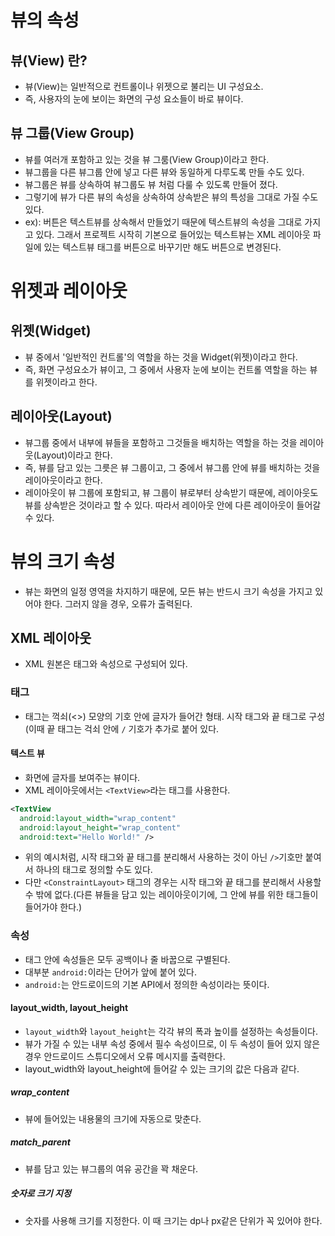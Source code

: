 # 뷰의 속성

## 뷰(View) 란?

* 뷰(View)는 일반적으로 컨트롤이나 위젯으로 불리는 UI 구성요소.
* 즉, 사용자의 눈에 보이는 화면의 구성 요소들이 바로 뷰이다.
## 뷰 그룹(View Group)

* 뷰를 여러개 포함하고 있는 것을 뷰 그룸(View Group)이라고 한다.
* 뷰그룹을 다른 뷰그룹 안에 넣고 다른 뷰와 동일하게 다루도록 만들 수도 있다.
* 뷰그룹은 뷰를 상속하여 뷰그룹도 뷰 처럼 다룰 수 있도록 만들어 졌다.
* 그렇기에 뷰가 다른 뷰의 속성을 상속하여 상속받은 뷰의 특성을 그대로 가질 수도 있다.
* ex): 버튼은 텍스트뷰를 상속해서 만들었기 때문에 텍스트뷰의 속성을 그대로 가지고 있다. 그래서 프로젝트 시작히 기본으로 들어있는 텍스트뷰는 XML 레이아웃 파일에 있는 텍스트뷰 태그를 버튼으로 바꾸기만 해도 버튼으로 변경된다.

# 위젯과 레이아웃

## 위젯(Widget)

* 뷰 중에서 '일반적인 컨트롤'의 역할을 하는 것을 Widget(위젯)이라고 한다.
* 즉, 화면 구성요소가 뷰이고, 그 중에서 사용자 눈에 보이는 컨트롤 역할을 하는 뷰를 위젯이라고 한다.

## 레이아웃(Layout)

* 뷰그룹 중에서 내부에 뷰들을 포함하고 그것들을 배치하는 역할을 하는 것을 레이아웃(Layout)이라고 한다.
* 즉, 뷰를 담고 있는 그릇은 뷰 그룹이고, 그 중에서 뷰그룹 안에 뷰를 배치하는 것을 레이아웃이라고 한다.
* 레이아웃이 뷰 그룹에 포함되고, 뷰 그룹이 뷰로부터 상속받기 때문에, 레이아웃도 뷰를 상속받은 것이라고 할 수 있다. 따라서 레이아웃 안에 다른 레이아웃이 들어갈 수 있다.

# 뷰의 크기 속성

* 뷰는 화면의 일정 영역을 차지하기 때문에, 모든 뷰는 반드시 크기 속성을 가지고 있어야 한다. 그러지 않을 경우, 오류가 출력된다.

## XML 레이아웃

* XML 원본은 태그와 속성으로 구성되어 있다. 

### 태그

* 태그는 꺽쇠(<>) 모양의 기호 안에 글자가 들어간 형태. 시작 태그와 끝 태그로 구성(이때 끝 태그는 걱쇠 안에 ```/``` 기호가 추가로 붙어 있다.

#### 텍스트 뷰

* 화면에 글자를 보여주는 뷰이다.
* XML 레이아웃에서는 ```<TextView>```라는 태그를 사용한다.

```xml
<TextView
  android:layout_width="wrap_content"
  android:layout_height="wrap_content"
  android:text="Hello World!" />
```

* 위의 예시처럼, 시작 태그와 끝 태그를 분리해서 사용하는 것이 아닌  ```/>```기호만 붙여서 하나의 태그로 정의할 수도 있다.
* 다만  ```<ConstraintLayout>``` 태그의 경우는 시작 태그와 끝 태그를 분리해서 사용할 수 밖에 없다.(다른 뷰들을 담고 있는 레이아웃이기에, 그 안에 뷰를 위한 태그들이 들어가야 한다.)

### 속성

* 태그 안에 속성들은 모두 공백이나 줄 바꿉으로 구별된다.
* 대부분 ```android:```이라는 단어가 앞에 붙어 있다.
* ```android:```는 안드로이드의 기본 API에서 정의한 속성이라는 뜻이다.

#### layout_width, layout_height

* ```layout_width```와 ```layout_height```는 각각 뷰의 폭과 높이를 설정하는 속성들이다.
* 뷰가 가질 수 있는 내부 속성 중에서 필수 속성이므로, 이 두 속성이 들어 있지 않은 경우 안드로이드 스튜디오에서 오류 메시지를 출력한다.
* layout_width와 layout_height에 들어갈 수 있는 크기의 값은 다음과 같다.

##### wrap_content

* 뷰에 들어있는 내용물의 크기에 자동으로 맞춘다.

##### match_parent

* 뷰를 담고 있는 뷰그룹의 여유 공간을 꽉 채운다.

##### 숫자로 크기 지정

* 숫자를 사용해 크기를 지정한다. 이 때 크기는 dp나 px같은 단위가 꼭 있어야 한다.
